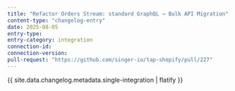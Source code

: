 ```yaml
---
title: "Refactor Orders Stream: standard GraphQL → Bulk API Migration"
content-type: "changelog-entry"
date: 2025-08-05
entry-type: 
entry-category: integration
connection-id: 
connection-version: 
pull-request: "https://github.com/singer-io/tap-shopify/pull/227"
---
```

{{ site.data.changelog.metadata.single-integration | flatify }}